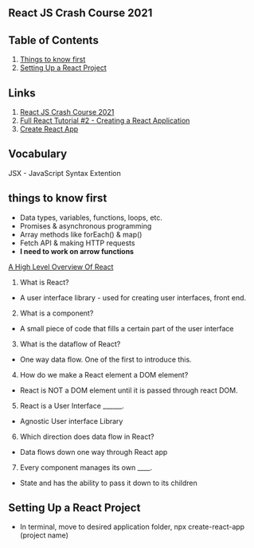 ## React JS Crash Course 2021

## Table of Contents
1. [Things to know first](#things-to-know-first)
1. [Setting Up a React Project](#setting-up-a-react-project)

## Links
1. [React JS Crash Course 2021](https://www.youtube.com/watch?v=w7ejDZ8SWv8&list=WL&index=8&t=5s)
1. [Full React Tutorial #2 - Creating a React Application](https://www.youtube.com/watch?v=kVeOpcw4GWY)
1. [Create React App](https://create-react-app.dev/)


## Vocabulary
JSX - JavaScript Syntax Extention

## things to know first
- Data types, variables, functions, loops, etc.
- Promises & asynchronous programming
- Array methods like forEach() & map()
- Fetch API & making HTTP requests
- **I need to work on arrow functions**

[A High Level Overview Of React](https://www.youtube.com/watch?v=FRjlF74_EZk)

1. What is React?
- A user interface library - used for creating user interfaces, front end.

2. What is a component?
- A small piece of code that fills a certain part of the user interface

3. What is the dataflow of React?
- One way data flow. One of the first to introduce this.

4. How do we make a React element a DOM element?
- React is NOT a DOM element until it is passed through react DOM.

5. React is a User Interface ______.
- Agnostic User interface Library

6. Which direction does data flow in React?
- Data flows down one way through React app

7. Every component manages its own ____.
- State and has the ability to pass it down to its children


## Setting Up a React Project
- In terminal, move to desired application folder, npx create-react-app (project name)

